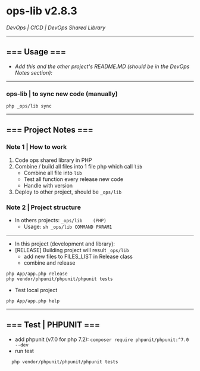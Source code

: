 # ops-lib v2.8.3
*DevOps | CICD | DevOps Shared Library*

---
## === Usage ===
- *Add this and the other project's README.MD (should be in the DevOps Notes section):*

---
### ops-lib | to sync new code (manually)
```shell
php _ops/lib sync
```

---
## === Project Notes ===

### Note 1 | How to work
1. Code ops shared library in PHP
2. Combine / build all files into 1 file php which call ``lib``
   - Combine all file into ``lib``
   - Test all function every release new code
   - Handle with version
3. Deploy to other project, should be ``_ops/lib``

### Note 2 | Project structure
- In others projects: ``_ops/lib    (PHP)``
  - Usage: ``sh _ops/lib COMMAND PARAM1``
---
- In this project (development and library):
- [RELEASE] Building project will result ``_ops/lib``
  - add new files to FILES_LIST in Release class 
  - combine and release
```shell
php App/app.php release
php vendor/phpunit/phpunit/phpunit tests
```
- Test local project
```shell
php App/app.php help
```


---
## === Test  | PHPUNIT ===
- add phpunit (v7.0 for php 7.2): ``composer require phpunit/phpunit:^7.0 --dev``
- run test
```shell
  php vendor/phpunit/phpunit/phpunit tests
```
